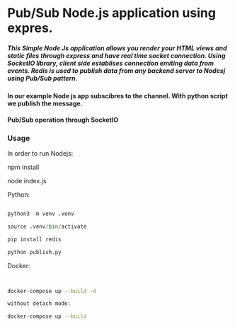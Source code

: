 # Pub/Sub Node.js application using expres.


##### This Simple Node Js application allows you render your HTML views and static files through express and have real time socket connection. Using SocketIO library, client side establises connection emiting data from events. Redis is used to publish data from any backend server to Nodesj using Pub/Sub pattern. 





#### In our example Node js app subscibres to the channel. With python script we publish the message.


#### Pub/Sub operation through SocketIO


### Usage


In order to run Nodejs:

npm install

node index.js

Python:

```python

python3 -m venv .venv

source .venv/bin/activate

pip install redis

python publish.py

```

Docker:
```sh


docker-compose up --build -d

without detach mode:

docker-compose up --build 



```